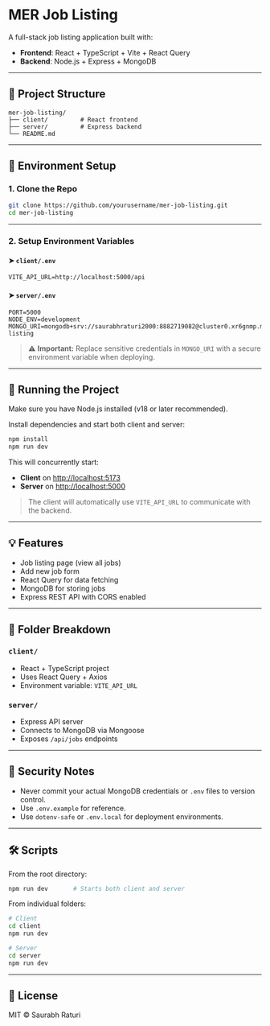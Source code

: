 # MER Job Listing

A full-stack job listing application built with:

- **Frontend**: React + TypeScript + Vite + React Query
- **Backend**: Node.js + Express + MongoDB

---

## 📁 Project Structure

```
mer-job-listing/
├── client/         # React frontend
├── server/         # Express backend
└── README.md
```

---

## 🔧 Environment Setup

### 1. Clone the Repo

```bash
git clone https://github.com/yourusername/mer-job-listing.git
cd mer-job-listing
```

---

### 2. Setup Environment Variables

#### ➤ `client/.env`

```env
VITE_API_URL=http://localhost:5000/api
```

#### ➤ `server/.env`

```env
PORT=5000
NODE_ENV=development
MONGO_URI=mongodb+srv://saurabhraturi2000:8882719082@cluster0.xr6gnmp.mongodb.net/job-listing
```

> ⚠️ **Important:** Replace sensitive credentials in `MONGO_URI` with a secure environment variable when deploying.

---

## 🚀 Running the Project

Make sure you have Node.js installed (v18 or later recommended).

Install dependencies and start both client and server:

```bash
npm install
npm run dev
```

This will concurrently start:

- **Client** on [http://localhost:5173](http://localhost:5173)
- **Server** on [http://localhost:5000](http://localhost:5000)

> The client will automatically use `VITE_API_URL` to communicate with the backend.

---

## 💡 Features

- Job listing page (view all jobs)
- Add new job form
- React Query for data fetching
- MongoDB for storing jobs
- Express REST API with CORS enabled

---

## 📂 Folder Breakdown

### `client/`

- React + TypeScript project
- Uses React Query + Axios
- Environment variable: `VITE_API_URL`

### `server/`

- Express API server
- Connects to MongoDB via Mongoose
- Exposes `/api/jobs` endpoints

---

## 🔐 Security Notes

- Never commit your actual MongoDB credentials or `.env` files to version control.
- Use `.env.example` for reference.
- Use `dotenv-safe` or `.env.local` for deployment environments.

---

## 🛠 Scripts

From the root directory:

```bash
npm run dev       # Starts both client and server
```

From individual folders:

```bash
# Client
cd client
npm run dev

# Server
cd server
npm run dev
```

---

## 📜 License

MIT © Saurabh Raturi
